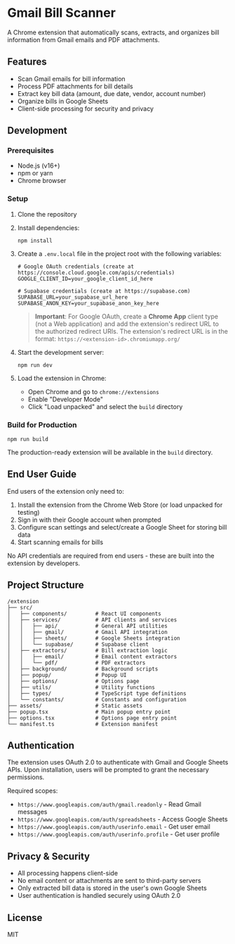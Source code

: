 # Gmail Bill Scanner

A Chrome extension that automatically scans, extracts, and organizes bill information from Gmail emails and PDF attachments.

## Features

- Scan Gmail emails for bill information
- Process PDF attachments for bill details 
- Extract key bill data (amount, due date, vendor, account number)
- Organize bills in Google Sheets
- Client-side processing for security and privacy

## Development

### Prerequisites

- Node.js (v16+)
- npm or yarn
- Chrome browser

### Setup

1. Clone the repository
2. Install dependencies:
   ```
   npm install
   ```
3. Create a `.env.local` file in the project root with the following variables:
   ```
   # Google OAuth credentials (create at https://console.cloud.google.com/apis/credentials)
   GOOGLE_CLIENT_ID=your_google_client_id_here
   
   # Supabase credentials (create at https://supabase.com)
   SUPABASE_URL=your_supabase_url_here
   SUPABASE_ANON_KEY=your_supabase_anon_key_here
   ```
   
   > **Important**: For Google OAuth, create a **Chrome App** client type (not a Web application) and add the extension's redirect URL to the authorized redirect URIs. The extension's redirect URL is in the format: `https://<extension-id>.chromiumapp.org/`
   
4. Start the development server:
   ```
   npm run dev
   ```
5. Load the extension in Chrome:
   - Open Chrome and go to `chrome://extensions`
   - Enable "Developer Mode"
   - Click "Load unpacked" and select the `build` directory

### Build for Production

```
npm run build
```

The production-ready extension will be available in the `build` directory.

## End User Guide

End users of the extension only need to:

1. Install the extension from the Chrome Web Store (or load unpacked for testing)
2. Sign in with their Google account when prompted
3. Configure scan settings and select/create a Google Sheet for storing bill data
4. Start scanning emails for bills

No API credentials are required from end users - these are built into the extension by developers.

## Project Structure

```
/extension
├── src/
│   ├── components/         # React UI components
│   ├── services/           # API clients and services
│   │   ├── api/            # General API utilities
│   │   ├── gmail/          # Gmail API integration
│   │   ├── sheets/         # Google Sheets integration
│   │   └── supabase/       # Supabase client
│   ├── extractors/         # Bill extraction logic
│   │   ├── email/          # Email content extractors
│   │   └── pdf/            # PDF extractors
│   ├── background/         # Background scripts
│   ├── popup/              # Popup UI
│   ├── options/            # Options page
│   ├── utils/              # Utility functions
│   ├── types/              # TypeScript type definitions
│   └── constants/          # Constants and configuration
├── assets/                 # Static assets
├── popup.tsx               # Main popup entry point
├── options.tsx             # Options page entry point
└── manifest.ts             # Extension manifest
```

## Authentication

The extension uses OAuth 2.0 to authenticate with Gmail and Google Sheets APIs. Upon installation, users will be prompted to grant the necessary permissions.

Required scopes:
- `https://www.googleapis.com/auth/gmail.readonly` - Read Gmail messages
- `https://www.googleapis.com/auth/spreadsheets` - Access Google Sheets
- `https://www.googleapis.com/auth/userinfo.email` - Get user email
- `https://www.googleapis.com/auth/userinfo.profile` - Get user profile

## Privacy & Security

- All processing happens client-side
- No email content or attachments are sent to third-party servers
- Only extracted bill data is stored in the user's own Google Sheets
- User authentication is handled securely using OAuth 2.0

## License

MIT
